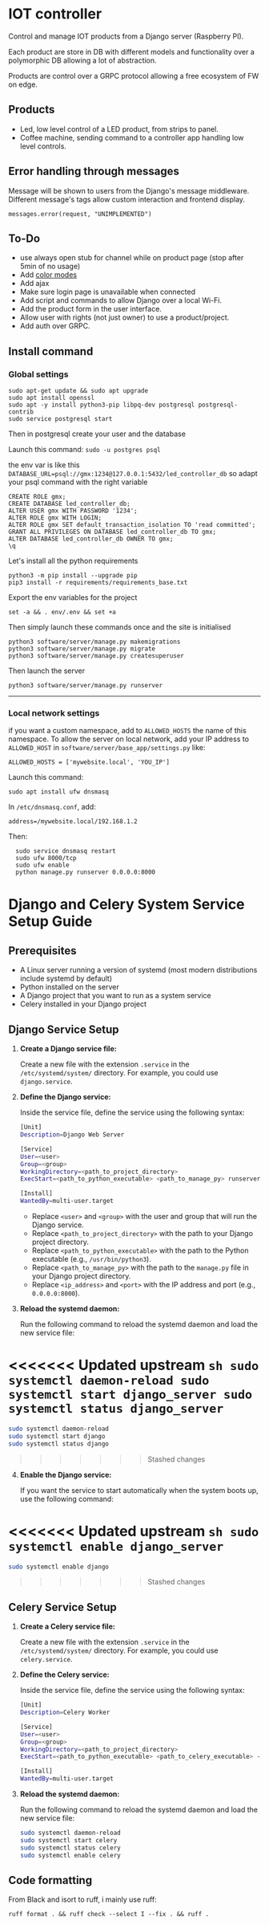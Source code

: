 # IOT controller

Control and manage IOT products from a Django server (Raspberry PI).

Each product are store in DB with different models and functionality over a polymorphic DB allowing a lot of
abstraction.

Products are control over a GRPC protocol allowing a free ecosystem of FW on edge.

## Products

- Led, low level control of a LED product, from strips to panel.
- Coffee machine, sending command to a controller app handling low level controls.

## Error handling through messages

Message will be shown to users from the Django's message middleware.
Different message's tags allow custom interaction and frontend display.

    messages.error(request, "UNIMPLEMENTED")

## To-Do

- use always open stub for channel while on product page (stop after 5min of no usage)
- Add [color modes](https://fastled.io/docs/group___color_utils.html)
- Add ajax
- Make sure login page is unavailable when connected
- Add script and commands to allow Django over a local Wi-Fi.
- Add the product form in the user interface.
- Allow user with rights (not just owner) to use a product/project.
- Add auth over GRPC.

## Install command

### Global settings

    sudo apt-get update && sudo apt upgrade
    sudo apt install openssl
    sudo apt -y install python3-pip libpq-dev postgresql postgresql-contrib
    sudo service postgresql start

Then in postgresql create your user and the database

Launch this command: `sudo -u postgres psql`

the env var is like this `DATABASE_URL=psql://gmx:1234@127.0.0.1:5432/led_controller_db`
so adapt your psql command with the right variable

    CREATE ROLE gmx;
    CREATE DATABASE led_controller_db;
    ALTER USER gmx WITH PASSWORD '1234';
    ALTER ROLE gmx WITH LOGIN;
    ALTER ROLE gmx SET default_transaction_isolation TO 'read committed';
    GRANT ALL PRIVILEGES ON DATABASE led_controller_db TO gmx;
    ALTER DATABASE led_controller_db OWNER TO gmx;
    \q

Let's install all the python requirements

    python3 -m pip install --upgrade pip
    pip3 install -r requirements/requirements_base.txt

Export the env variables for the project

    set -a && . env/.env && set +a

Then simply launch these commands once and the site is initialised

    python3 software/server/manage.py makemigrations
    python3 software/server/manage.py migrate
    python3 software/server/manage.py createsuperuser

[//]: # "    python3 software/server/manage.py loaddata fixtures/base_fixture.json"

Then launch the server

    python3 software/server/manage.py runserver

---

### Local network settings

if you want a custom namespace, add to `ALLOWED_HOSTS` the name of this namespace.
To allow the server on local network, add your IP address to `ALLOWED_HOST`
in `software/server/base_app/settings.py` like:

    ALLOWED_HOSTS = ['mywebsite.local', 'YOU_IP']

Launch this command:

    sudo apt install ufw dnsmasq

In `/etc/dnsmasq.conf`, add:

    address=/mywebsite.local/192.168.1.2

Then:

      sudo service dnsmasq restart
      sudo ufw 8000/tcp
      sudo ufw enable
      python manage.py runserver 0.0.0.0:8000

# Django and Celery System Service Setup Guide

## Prerequisites

- A Linux server running a version of systemd (most modern distributions include systemd by default)
- Python installed on the server
- A Django project that you want to run as a system service
- Celery installed in your Django project

## Django Service Setup

1. **Create a Django service file:**

   Create a new file with the extension `.service` in the `/etc/systemd/system/` directory. For example, you
   could use `django.service`.

2. **Define the Django service:**

   Inside the service file, define the service using the following syntax:

   ```sh
   [Unit]
   Description=Django Web Server

   [Service]
   User=<user>
   Group=<group>
   WorkingDirectory=<path_to_project_directory>
   ExecStart=<path_to_python_executable> <path_to_manage_py> runserver <ip_address>:<port>

   [Install]
   WantedBy=multi-user.target
   ```

   - Replace `<user>` and `<group>` with the user and group that will run the Django service.
   - Replace `<path_to_project_directory>` with the path to your Django project directory.
   - Replace `<path_to_python_executable>` with the path to the Python executable (e.g., `/usr/bin/python3`).
   - Replace `<path_to_manage_py>` with the path to the `manage.py` file in your Django project directory.
   - Replace `<ip_address>` and `<port>` with the IP address and port (e.g., `0.0.0.0:8000`).

3. **Reload the systemd daemon:**

   Run the following command to reload the systemd daemon and load the new service file:

<<<<<<< Updated upstream
    ```sh
    sudo systemctl daemon-reload
    sudo systemctl start django_server
    sudo systemctl status django_server
    ```
=======
   ```sh
   sudo systemctl daemon-reload
   sudo systemctl start django
   sudo systemctl status django
   ```
>>>>>>> Stashed changes

4. **Enable the Django service:**

   If you want the service to start automatically when the system boots up, use the following command:

<<<<<<< Updated upstream
    ```sh
    sudo systemctl enable django_server
    ```
=======
   ```sh
   sudo systemctl enable django
   ```
>>>>>>> Stashed changes

## Celery Service Setup

1. **Create a Celery service file:**

   Create a new file with the extension `.service` in the `/etc/systemd/system/` directory. For example, you
   could use `celery.service`.

2. **Define the Celery service:**

   Inside the service file, define the service using the following syntax:

   ```sh
   [Unit]
   Description=Celery Worker

   [Service]
   User=<user>
   Group=<group>
   WorkingDirectory=<path_to_project_directory>
   ExecStart=<path_to_python_executable> <path_to_celery_executable> -A <your_celery_project_name> worker --loglevel=info

   [Install]
   WantedBy=multi-user.target
   ```

3. **Reload the systemd daemon:**

   Run the following command to reload the systemd daemon and load the new service file:

   ```sh
   sudo systemctl daemon-reload
   sudo systemctl start celery
   sudo systemctl status celery
   sudo systemctl enable celery
   ```

## Code formatting

From Black and isort to ruff, i mainly use ruff:

    ruff format . && ruff check --select I --fix . && ruff .
